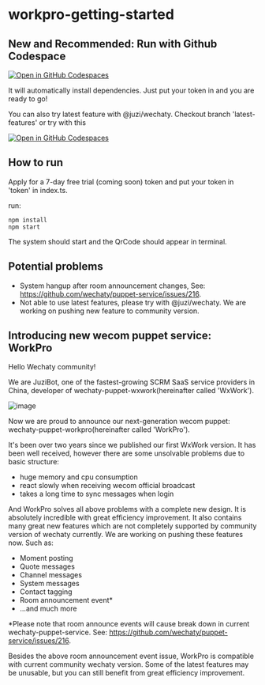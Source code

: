 # workpro-getting-started

## New and Recommended: Run with Github Codespace
[![Open in GitHub Codespaces](https://github.com/codespaces/badge.svg)](https://github.com/codespaces/new?hide_repo_select=true&ref=main&repo=581390026)

It will automatically install dependencies. Just put your token in and you are ready to go!

You can also try latest feature with @juzi/wechaty. Checkout branch 'latest-features' or try with this

[![Open in GitHub Codespaces](https://github.com/codespaces/badge.svg)](https://github.com/codespaces/new?hide_repo_select=true&ref=latest-features&repo=581390026)

## How to run
Apply for a 7-day free trial (coming soon) token and put your token in 'token' in index.ts.

run: 
```
npm install
npm start
```

The system should start and the QrCode should appear in terminal.

## Potential problems

- System hangup after room announcement changes, See: https://github.com/wechaty/puppet-service/issues/216.
- Not able to use latest features, please try with @juzi/wechaty. We are working on pushing new feature to community version.

## Introducing new wecom puppet service: WorkPro
Hello Wechaty community!

We are JuziBot, one of the fastest-growing SCRM SaaS service providers in China, developer of wechaty-puppet-wxwork(hereinafter called 'WxWork').

![image](https://user-images.githubusercontent.com/13669999/209262332-43531e61-bf70-434b-b820-0deb63776218.png)

Now we are proud to announce our next-generation wecom puppet: wechaty-puppet-workpro(hereinafter called 'WorkPro').

It's been over two years since we published our first WxWork version. It has been well received, however there are some unsolvable problems due to basic structure:
- huge memory and cpu consumption
- react slowly when receiving wecom official broadcast
- takes a long time to sync messages when login

And WorkPro solves all above problems with a complete new design. It is absolutely incredible with great efficiency improvement. It also contains many great new features which are not completely supported by community version of wechaty currently. We are working on pushing these features now. Such as:
- Moment posting
- Quote messages
- Channel messages
- System messages
- Contact tagging
- Room announcement event*
- ...and much more

*Please note that room announce events will cause break down in current wechaty-puppet-service. See: https://github.com/wechaty/puppet-service/issues/216.

Besides the above room announcement event issue, WorkPro is compatible with current community wechaty version. Some of the latest features may be unusable, but you can still benefit from great efficiency improvement.

